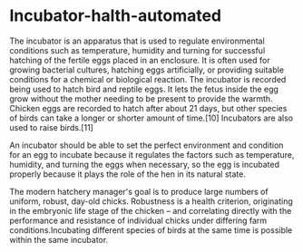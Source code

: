 # Incubator-halth-automated

The incubator is an apparatus that is used to regulate environmental conditions such as temperature, humidity and turning for successful hatching of the fertile eggs placed in an enclosure. It is often used for growing bacterial cultures, hatching eggs artificially, or providing suitable conditions for a chemical or biological reaction. The incubator is recorded being used to hatch bird and reptile eggs. It lets the fetus inside the egg grow without the mother needing to be present to provide the warmth. Chicken eggs are recorded to hatch after about 21 days, but other species of birds can take a longer or shorter amount of time.[10] Incubators are also used to raise birds.[11]


An incubator should be able to set the perfect environment and condition for an egg to incubate because it regulates the factors such as temperature, humidity, and turning the eggs when necessary, so the egg is incubated properly because it plays the role of the hen in its natural state. 

The modern hatchery manager's goal is to produce large numbers of uniform, robust, day-old chicks. Robustness is a health criterion, originating in the embryonic life stage of the chicken – and correlating directly with the performance and resistance of individual chicks under differing farm conditions.Incubating different species of birds at the same time is possible within the same incubator.
